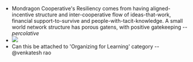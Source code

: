 - Mondragon Cooperative's Resiliency comes from having aligned-incentive structure and inter-cooperative flow of ideas-that-work, financial support-to-survive and people-with-tacit-knowledge. A small world network structure has porous gatens, with positive gatekeeping --*percolative*
- ![](https://firebasestorage.googleapis.com/v0/b/firescript-577a2.appspot.com/o/imgs%2Fapp%2FArtOfGig%2Fl-wqwN3WaX?alt=media&token=b98f03f7-21e6-4ddf-a21c-423a6804caa0)
- Can this be attached to 'Organizing for Learning' category --@venkatesh rao
